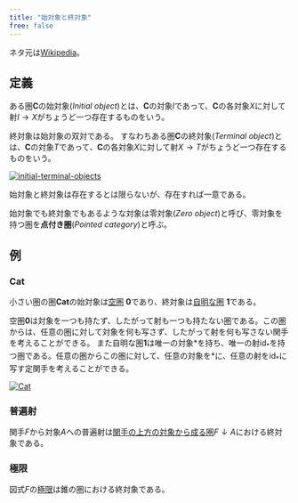 ```yaml
---
title: "始対象と終対象"
free: false
---
```


ネタ元は[Wikipedia](https://ja.wikipedia.org/wiki/始対象と終対象)。

## 定義

ある圏$\mathbf{C}$の始対象(*Initial object*)とは、$\mathbf{C}$の対象$I$であって、$\mathbf{C}$の各対象$X$に対して射$I \to X$がちょうど一つ存在するものをいう。

終対象は始対象の双対である。
すなわちある圏$\mathbf{C}$の終対象(*Terminal object*)とは、$\mathbf{C}$の対象$T$であって、$\mathbf{C}$の各対象$X$に対して射$X \to T$がちょうど一つ存在するものをいう。

[![initial-terminal-objects](https://storage.googleapis.com/zenn-user-upload/e5b1dbafcf64-20240804.png)](https://q.uiver.app/#q=WzAsNixbMCwwLCJcXG1hdGhiZntDfSJdLFswLDIsIkkiXSxbMSwxLCJBIl0sWzEsMiwiQiJdLFsxLDMsIlxcdmRvdHMiXSxbMiwyLCJUIl0sWzEsMiwiZiJdLFsxLDMsImciLDJdLFsxLDRdLFsyLDUsImYnIl0sWzMsNSwiZyciLDJdLFs0LDVdXQ==)

始対象と終対象は存在するとは限らないが、存在すれば一意である。

始対象でも終対象でもあるような対象は零対象(*Zero object*)と呼び、零対象を持つ圏を**点付き圏**(*Pointed category*)と呼ぶ。

## 例

### Cat

小さい圏の圏$\mathbf{Cat}$の始対象は[空圏](discrete-categories#0) $\mathbf{0}$であり、終対象は[自明な圏](discrete-categories#1) $\mathbf{1}$である。

空圏$\mathbf{0}$は対象を一つも持たず、したがって射も一つも持たない圏である。この圏からは、任意の圏に対して対象を何も写さず、したがって射を何も写さない関手を考えることができる。
また自明な圏$\mathbf{1}$は唯一の対象$\ast$を持ち、唯一の射$\mathrm{id}_{\ast}$を持つ圏である。任意の圏からこの圏に対して、任意の対象を$\ast$に、任意の射を$\mathrm{id}_\ast$に写す定関手を考えることができる。

[![Cat](https://storage.googleapis.com/zenn-user-upload/14a8f5b4bd23-20240804.png)](https://q.uiver.app/#q=WzAsNixbMiwwLCJcXG1hdGhiZntDfSJdLFswLDAsIlxcbWF0aGJmezB9Il0sWzIsMSwiQSJdLFsyLDIsIkIiXSxbNCwwLCJcXG1hdGhiZnsxfSJdLFs0LDIsIlxcYXN0Il0sWzIsMywiZiJdLFsxLDAsIkYiXSxbMCw0LCJcXERlbHRhIl0sWzUsNSwiXFxtYXRocm17aWR9X1xcYXN0Il0sWzIsNSwiXFxEZWx0YShBKSIsMCx7InN0eWxlIjp7InRhaWwiOnsibmFtZSI6Im1hcHMgdG8ifX19XSxbMyw1LCJcXERlbHRhKEIpIiwyLHsic3R5bGUiOnsidGFpbCI6eyJuYW1lIjoibWFwcyB0byJ9fX1dXQ==)

### 普遍射

関手$F$から対象$A$への普遍射は[関手の上方の対象から成る圏](variants-of-comma-category)$F \downarrow A$における終対象である。

### 極限

図式$F$の[極限](limit)は錐の圏における終対象である。
